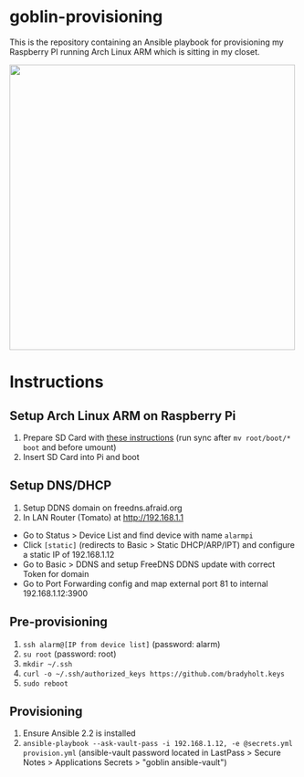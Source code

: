 # goblin-provisioning

This is the repository containing an Ansible playbook for provisioning my Raspberry PI running Arch Linux ARM which is sitting in my closet.

<img src="https://cloud.githubusercontent.com/assets/759811/20446573/fa820624-ad9f-11e6-8cfb-554aca927988.png" width="500px">

# Instructions

## Setup Arch Linux ARM on Raspberry Pi

1. Prepare SD Card with [these instructions](https://archlinuxarm.org/platforms/armv6/raspberry-pi) (run sync after `mv root/boot/* boot` and before umount)
2. Insert SD Card into Pi and boot

## Setup DNS/DHCP

1. Setup DDNS domain on freedns.afraid.org
2. In LAN Router (Tomato) at http://192.168.1.1
 - Go to Status > Device List and find device with name `alarmpi`
 - Click `[static]` (redirects to Basic > Static DHCP/ARP/IPT) and configure a static IP of 192.168.1.12
 - Go to Basic > DDNS and setup FreeDNS DDNS update with correct Token for domain
 - Go to Port Forwarding config and map external port 81 to internal 192.168.1.12:3900

## Pre-provisioning

1. `ssh alarm@[IP from device list]` (password: alarm)
2. `su root` (password: root)
3. `mkdir ~/.ssh`
4. `curl -o ~/.ssh/authorized_keys https://github.com/bradyholt.keys`
5. `sudo reboot`

## Provisioning

1. Ensure Ansible 2.2 is installed
2. `ansible-playbook --ask-vault-pass -i 192.168.1.12, -e @secrets.yml provision.yml` (ansible-vault password located in LastPass > Secure Notes > Applications Secrets > "goblin ansible-vault")
 
